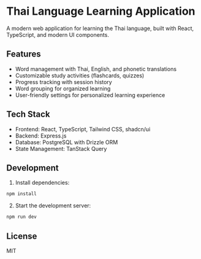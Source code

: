 # Thai Language Learning Application

A modern web application for learning the Thai language, built with React, TypeScript, and modern UI components.

## Features

- Word management with Thai, English, and phonetic translations
- Customizable study activities (flashcards, quizzes)
- Progress tracking with session history
- Word grouping for organized learning
- User-friendly settings for personalized learning experience

## Tech Stack

- Frontend: React, TypeScript, Tailwind CSS, shadcn/ui
- Backend: Express.js
- Database: PostgreSQL with Drizzle ORM
- State Management: TanStack Query

## Development

1. Install dependencies:
```bash
npm install
```

2. Start the development server:
```bash
npm run dev
```

## License

MIT
